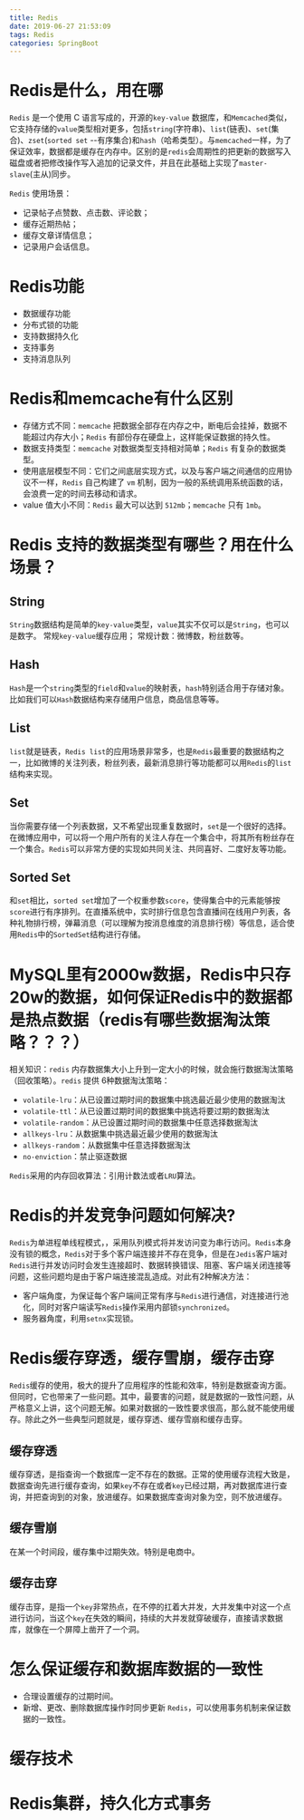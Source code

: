 ```yaml
---
title: Redis
date: 2019-06-27 21:53:09
tags: Redis
categories: SpringBoot
---
```


# Redis是什么，用在哪

`Redis` 是一个使用 C 语言写成的，开源的`key-value` 数据库，和`Memcached`类似，它支持存储的`value`类型相对更多，包括`string`(字符串)、`list`(链表)、`set`(集合)、`zset`(`sorted set` --有序集合)和`hash`（哈希类型）。与`memcached`一样，为了保证效率，数据都是缓存在内存中。区别的是`redis`会周期性的把更新的数据写入磁盘或者把修改操作写入追加的记录文件，并且在此基础上实现了`master-slave`(主从)同步。

`Redis` 使用场景：

- 记录帖子点赞数、点击数、评论数；
- 缓存近期热帖；
- 缓存文章详情信息；
- 记录用户会话信息。

# Redis功能

- 数据缓存功能
- 分布式锁的功能
- 支持数据持久化
- 支持事务
- 支持消息队列

# Redis和memcache有什么区别

- 存储方式不同：`memcache` 把数据全部存在内存之中，断电后会挂掉，数据不能超过内存大小；`Redis` 有部份存在硬盘上，这样能保证数据的持久性。
- 数据支持类型：`memcache` 对数据类型支持相对简单；`Redis` 有复杂的数据类型。
- 使用底层模型不同：它们之间底层实现方式，以及与客户端之间通信的应用协议不一样，`Redis` 自己构建了 `vm` 机制，因为一般的系统调用系统函数的话，会浪费一定的时间去移动和请求。
- value 值大小不同：`Redis` 最大可以达到 `512mb`；`memcache` 只有 `1mb`。

# Redis 支持的数据类型有哪些？用在什么场景？

## String

`String`数据结构是简单的`key-value`类型，`value`其实不仅可以是`String`，也可以是数字。 常规`key-value`缓存应用； 常规计数：微博数，粉丝数等。

## Hash

`Hash`是一个`string`类型的`field`和`value`的映射表，`hash`特别适合用于存储对象。 比如我们可以`Hash`数据结构来存储用户信息，商品信息等等。

## List

`list`就是链表，`Redis list`的应用场景非常多，也是`Redis`最重要的数据结构之一，比如微博的关注列表，粉丝列表，最新消息排行等功能都可以用`Redis`的`list`结构来实现。

## Set

当你需要存储一个列表数据，又不希望出现重复数据时，`set`是一个很好的选择。在微博应用中，可以将一个用户所有的关注人存在一个集合中，将其所有粉丝存在一个集合。`Redis`可以非常方便的实现如共同关注、共同喜好、二度好友等功能。

## Sorted Set

和`set`相比，`sorted set`增加了一个权重参数`score`，使得集合中的元素能够按`score`进行有序排列。在直播系统中，实时排行信息包含直播间在线用户列表，各种礼物排行榜，弹幕消息（可以理解为按消息维度的消息排行榜）等信息，适合使用`Redis`中的`SortedSet`结构进行存储。

# MySQL里有2000w数据，Redis中只存20w的数据，如何保证Redis中的数据都是热点数据（redis有哪些数据淘汰策略？？？）

相关知识：`redis` 内存数据集大小上升到一定大小的时候，就会施行数据淘汰策略（回收策略）。`redis` 提供 6种数据淘汰策略：

- `volatile-lru`：从已设置过期时间的数据集中挑选最近最少使用的数据淘汰
- `volatile-ttl`：从已设置过期时间的数据集中挑选将要过期的数据淘汰
- `volatile-random`：从已设置过期时间的数据集中任意选择数据淘汰
- `allkeys-lru`：从数据集中挑选最近最少使用的数据淘汰
- `allkeys-random`：从数据集中任意选择数据淘汰
- `no-enviction`：禁止驱逐数据

`Redis`采用的内存回收算法：引用计数法或者`LRU`算法。

# Redis的并发竞争问题如何解决?

`Redis`为单进程单线程模式，，采用队列模式将并发访问变为串行访问。`Redis`本身没有锁的概念，`Redis`对于多个客户端连接并不存在竞争，但是在`Jedis`客户端对`Redis`进行并发访问时会发生连接超时、数据转换错误、阻塞、客户端关闭连接等问题，这些问题均是由于客户端连接混乱造成。对此有2种解决方法：

- 客户端角度，为保证每个客户端间正常有序与`Redis`进行通信，对连接进行池化，同时对客户端读写`Redis`操作采用内部锁`synchronized`。
- 服务器角度，利用`setnx`实现锁。

# Redis缓存穿透，缓存雪崩，缓存击穿

`Redis`缓存的使用，极大的提升了应用程序的性能和效率，特别是数据查询方面。但同时，它也带来了一些问题。其中，最要害的问题，就是数据的一致性问题，从严格意义上讲，这个问题无解。如果对数据的一致性要求很高，那么就不能使用缓存。除此之外一些典型问题就是，缓存穿透、缓存雪崩和缓存击穿。

## 缓存穿透

缓存穿透，是指查询一个数据库一定不存在的数据。正常的使用缓存流程大致是，数据查询先进行缓存查询，如果`key`不存在或者`key`已经过期，再对数据库进行查询，并把查询到的对象，放进缓存。如果数据库查询对象为空，则不放进缓存。

## 缓存雪崩

在某一个时间段，缓存集中过期失效。特别是电商中。

## 缓存击穿

缓存击穿，是指一个`key`非常热点，在不停的扛着大并发，大并发集中对这一个点进行访问，当这个`key`在失效的瞬间，持续的大并发就穿破缓存，直接请求数据库，就像在一个屏障上凿开了一个洞。

# 怎么保证缓存和数据库数据的一致性

- 合理设置缓存的过期时间。
- 新增、更改、删除数据库操作时同步更新 `Redis`，可以使用事务机制来保证数据的一致性。

# 缓存技术

# Redis集群，持久化方式事务

